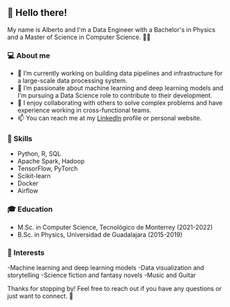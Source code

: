 ## 👋 Hello there!
My name is Alberto and I'm a Data Engineer with a Bachelor's in Physics and a Master of Science in Computer Science. 👨‍🎓

### 💻 About me
- 🔭 I’m currently working on building data pipelines and infrastructure for a large-scale data processing system.
- 🌱 I’m passionate about machine learning and deep learning models and I'm pursuing a Data Science role to contribute to their development.
- 👯 I enjoy collaborating with others to solve complex problems and have experience working in cross-functional teams.
- 📫 You can reach me at my [LinkedIn](https://www.linkedin.com/in/albertovesp/) profile or personal website.
### 🚀 Skills
- Python, R, SQL
- Apache Spark, Hadoop
- TensorFlow, PyTorch
- Scikit-learn
- Docker
- Airflow
<!-- ### 📈 Projects--> 
<!-- Check out some of my recent data science projects:--> 

<!-- - Project 1: description of project 1--> 
### 🎓 Education
- M.Sc. in Computer Science, Tecnológico de Monterrey (2021-2022)
- B.Sc. in Physics, Universidad de Guadalajara (2015-2019)

### 🌟 Interests
-Machine learning and deep learning models
-Data visualization and storytelling
-Science fiction and fantasy novels
-Music and Guitar

Thanks for stopping by! Feel free to reach out if you have any questions or just want to connect. 👋
